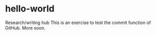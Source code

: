 # hello-world
Research/writing hub
This is an exercise to test the commit function of GitHub. More soon.
